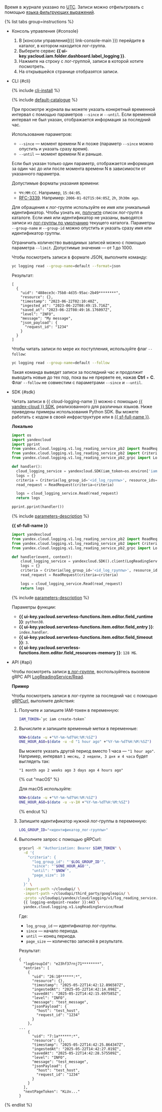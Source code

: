 Время в журнале указано по [UTC](https://ru.wikipedia.org/wiki/Всемирное_координированное_время). Записи можно отфильтровать с помощью [языка фильтрующих выражений](../../logging/concepts/filter.md).

{% list tabs group=instructions %}

- Консоль управления {#console}

  1. В [консоли управления]({{ link-console-main }}) перейдите в каталог, в котором находится лог-группа.
  1. Выберите сервис **{{ ui-key.yacloud.iam.folder.dashboard.label_logging }}**.
  1. Нажмите на строку с лог-группой, записи в которой хотите посмотреть.
  1. На открывшейся странице отобразятся записи.

- CLI {#cli}

  {% include [cli-install](../cli-install.md) %}

  {% include [default-catalogue](../default-catalogue.md) %}

  При просмотре журнала вы можете указать конкретный временной интервал с помощью параметров `--since` и `--until`. Если временной интервал не был указан, отображается информация за последний час.

  Использование параметров:

  * `--since` — момент времени N и позже (параметр `--since` можно опустить и указать сразу время).
  * `--until` — момент времени N и раньше.

  Если был указан только один параметр, отображается информация за один час до или после момента времени N в зависимости от указанного параметра.

  Допустимые форматы указания времени:

  * `ЧЧ:ММ:СС`. Например, `15:04:05`.
  * [RFC-3339](https://www.ietf.org/rfc/rfc3339.txt). Например: `2006-01-02T15:04:05Z`, `2h`, `3h30m ago`.

  Для обращения к лог-группе используйте ее имя или уникальный идентификатор. Чтобы узнать их, [получите](../../logging/operations/list.md) список лог-групп в каталоге. Если имя или идентификатор не указаны, выводятся записи из [лог-группы по умолчанию](../../logging/concepts/log-group.md) текущего каталога. Параметры `--group-name` и `--group-id` можно опустить и указать сразу имя или идентификатор группы.

  Ограничить количество выводимых записей можно с помощью параметра `--limit`. Допустимые значения — от 1 до 1000.

  Чтобы посмотреть записи в формате JSON, выполните команду:

  ```bash
  yc logging read --group-name=default --format=json
  ```

  Результат:

  ```text
  [
    {
      "uid": "488ece3c-75b8-4d35-95ac-2b49********",
      "resource": {},
      "timestamp": "2023-06-22T02:10:40Z",
      "ingested_at": "2023-06-22T08:49:15.716Z",
      "saved_at": "2023-06-22T08:49:16.176097Z",
      "level": "INFO",
      "message": "My message",
      "json_payload": {
        "request_id": "1234"
      }
    }
  ]
  ```

  Чтобы читать записи по мере их поступления, используйте флаг `--follow`:

  ```bash
  yc logging read --group-name=default --follow
  ```

  Такая команда выведет записи за последний час и продолжит выводить новые до тех пор, пока вы не прервете ее, нажав **Ctrl** + **C**. Флаг `--follow` не совместим с параметрами `--since` и `--until`.

- SDK {#sdk}

  Читать записи в {{ cloud-logging-name }} можно с помощью [{{ yandex-cloud }} SDK](../../overview/sdk/quickstart), реализованного для различных языков. Ниже приведены примеры использования Python SDK. Вы можете работать с кодом в своей инфраструктуре или в [{{ sf-full-name }}](../../functions/).

  **Локально**

  ```python
  import os
  import yandexcloud
  import pprint
  from yandex.cloud.logging.v1.log_reading_service_pb2 import ReadRequest
  from yandex.cloud.logging.v1.log_reading_service_pb2 import Criteria
  from yandex.cloud.logging.v1.log_reading_service_pb2_grpc import LogReadingServiceStub

  def handler():
    cloud_logging_service = yandexcloud.SDK(iam_token=os.environ['iam']).client(LogReadingServiceStub)
    logs = {}
    criteria = Criteria(log_group_id='<id_log_группы>', resource_ids=['<id_ресурса>'])
    read_request = ReadRequest(criteria=criteria)

    logs = cloud_logging_service.Read(read_request)
    return logs

  pprint.pprint(handler())
  ```

  {% include [parameters-description](parameters-description.md) %}

  **{{ sf-full-name }}**

  ```python
  import yandexcloud
  from yandex.cloud.logging.v1.log_reading_service_pb2 import ReadRequest
  from yandex.cloud.logging.v1.log_reading_service_pb2 import Criteria
  from yandex.cloud.logging.v1.log_reading_service_pb2_grpc import LogReadingServiceStub

  def handler(event, context):
      cloud_logging_service = yandexcloud.SDK().client(LogReadingServiceStub)
      logs = {}
      criteria = Criteria(log_group_id='<id_log_группы>', resource_ids=['<id_ресурса>'])
      read_request = ReadRequest(criteria=criteria)

      logs = cloud_logging_service.Read(read_request)
      return logs
  ```

  {% include [parameters-description](parameters-description.md) %}

  Параметры функции:

  * **{{ ui-key.yacloud.serverless-functions.item.editor.field_runtime }}**: `python38`.
  * **{{ ui-key.yacloud.serverless-functions.item.editor.field_entry }}**: `index.handler`.
  * **{{ ui-key.yacloud.serverless-functions.item.editor.field_timeout }}**: `3`.
  * **{{ ui-key.yacloud.serverless-functions.item.editor.field_resources-memory }}**: `128 МБ`.

- API {#api}

  Чтобы посмотреть записи [в лог-группе](../../logging/concepts/log-group.md), воспользуйтесь вызовом gRPC API [LogReadingService/Read](../../logging/api-ref/grpc/LogReading/read.md).

  **Пример**

  Чтобы посмотреть записи в лог-группе за последний час с помощью [gRPCurl](https://github.com/fullstorydev/grpcurl), выполните действия:

  1. Получите и запишите IAM-токен в переменную:

      ```bash
      IAM_TOKEN=`yc iam create-token`
      ```

  1. Вычислите и запишите временны́е метки в переменные:

      ```bash
      NOW=$(date -u +"%Y-%m-%dT%H:%M:%SZ")
      ONE_HOUR_AGO=$(date -u -d "1 hour ago" +"%Y-%m-%dT%H:%M:%SZ")
      ```

      Вы можете указать другой период вместо 1 часа — `"1 hour ago"`. Например, интервал `1 месяц, 2 недели, 3 дня и 4 часа` будет выглядеть так:

      ```text
      "1 month ago 2 weeks ago 3 days ago 4 hours ago"
      ```

      {% cut "macOS" %}

      Для macOS используйте:

      ```bash
      NOW=$(date -u +"%Y-%m-%dT%H:%M:%SZ")
      ONE_HOUR_AGO=$(date -u -v-1H +"%Y-%m-%dT%H:%M:%SZ")
      ```

      {% endcut %}

  1. Запишите идентификатор нужной лог-группы в переменную:

      ```bash
      LOG_GROUP_ID="<идентификатор_лог-группы>"
      ```

  1. Выполните запрос с помощью gRPCurl:

      ```bash
      grpcurl -H "Authorization: Bearer $IAM_TOKEN" \
        -d '{
          "criteria": {
            "log_group_id": "'$LOG_GROUP_ID'",
            "since": "'$ONE_HOUR_AGO'",
            "until": "'$NOW'",
            "page_size": 10
          }
        }' \
        -import-path ~/cloudapi/ \
        -import-path ~/cloudapi/third_party/googleapis/ \
        -proto ~/cloudapi/yandex/cloud/logging/v1/log_reading_service.proto \
        {{ logging-endpoint-reader }}:443 \
        yandex.cloud.logging.v1.LogReadingService/Read
      ```

      Где:

      * `log_group_id` — идентификатор лог-группы.
      * `since` — начало периода.
      * `until` — конец периода.
      * `page_size` — количество записей в результате.

      Результат:

      ```text
      {
        "logGroupId": "e23hf37rnj71********",
        "entries": [
          {
            "uid": "26:10******:*",
            "resource": {},
            "timestamp": "2025-05-22T14:42:12.896587Z",
            "ingestedAt": "2025-05-22T14:42:14.098Z",
            "savedAt": "2025-05-22T14:42:15.697585Z",
            "level": "INFO",
            "message": "test_message",
            "jsonPayload": {
              "host": "test_host",
              "request_id": "1234"
            }
          },
      ...
          {
            "uid": "7:1a******:*",
            "resource": {},
            "timestamp": "2025-05-22T14:42:25.864347Z",
            "ingestedAt": "2025-05-22T14:42:27.019Z",
            "savedAt": "2025-05-22T14:42:28.575509Z",
            "level": "INFO",
            "message": "test_message",
            "jsonPayload": {
              "host": "test_host",
              "request_id": "1234"
            }
          }
        ],
        "nextPageToken": "KLUv..."
      }
      ```

{% endlist %}
